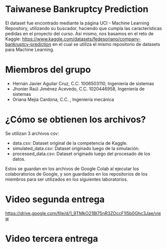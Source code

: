 # Taiwanese Bankruptcy Prediction

El dataset fue encontrado mediante la página UCI - Machine Learning Repository, utilizando su buscador, haciendo que cumpla las características pedidas en el proyecto del curso.
Así mismo, nos basamos en el reto de Kaggle: https://www.kaggle.com/datasets/fedesoriano/company-bankruptcy-prediction en el cual se utiliza el mismo repositorio de datasets para Machine Learning.

# Miembros del grupo

* Hernán Javier Aguilar Cruz, C.C. 1006503110, Ingeniería de sistemas
* Jhonier Raúl Jiménez Acevedo, C.C. 1020446958, Ingeniería de sistemas
* Oriana Mejía Cardona, C.C. , Ingeniería mecánica

# ¿Cómo se obtienen los archivos?

Se utilizan 3 archivos csv: 

* data.csv: Dataset original de la competencia de Kaggle. 
* simulated_data.csv: Dataset originado luego de la simulación.
* processed_data.csv: Dataset originado luego del procesado de los datos.

Estos se guardan en los archivos de Google Colab al ejecutar los colaboratorios de Google, y son guardados en los repositorios de los miembros para ser utilizados en los siguientes laboratorios. 

# Video segunda entrega 

https://drive.google.com/file/d/1_9TMkO21BI75nR3ZOccF1l5b0Ghc3Jae/view

# Video tercera entrega
